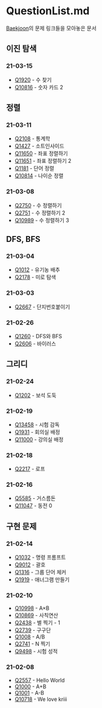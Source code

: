 # QuestionList.md

[Baekjoon](https://www.acmicpc.net/)의 문제 링크들을 모아놓은 문서

## 이진 탐색

### 21-03-15

* [Q1920](https://www.acmicpc.net/problem/1920) - 수 찾기
* [Q10816](https://www.acmicpc.net/problem/10816) - 숫자 카드 2

## 정렬

### 21-03-11

* [Q2108](https://www.acmicpc.net/problem/2108) - 통계학
* [Q1427](https://www.acmicpc.net/problem/1427) - 소트인사이드
* [Q11650](https://www.acmicpc.net/problem/11650) - 좌표 정렬하기
* [Q11651](https://www.acmicpc.net/problem/11651) - 좌표 정렬하기 2
* [Q1181](https://www.acmicpc.net/problem/1181) - 단어 정렬
* [Q10814](https://www.acmicpc.net/problem/10814) - 나이순 정렬

### 21-03-08

* [Q2750](https://www.acmicpc.net/problem/2750) - 수 정렬하기
* [Q2751](https://www.acmicpc.net/problem/2751) - 수 정렬하기 2
* [Q10989](https://www.acmicpc.net/problem/10989) - 수 정렬하기 3

## DFS, BFS

### 21-03-04

* [Q1012](https://www.acmicpc.net/problem/1012) - 유기농 배추
* [Q2178](https://www.acmicpc.net/problem/2178) - 미로 탐색

### 21-03-03

* [Q2667](https://www.acmicpc.net/problem/2667) - 단지번호붙이기

### 21-02-26

* [Q1260](https://www.acmicpc.net/problem/1260) - DFS와 BFS
* [Q2606](https://www.acmicpc.net/problem/2606) - 바이러스

## 그리디

### 21-02-24

* [Q1202](https://www.acmicpc.net/problem/1202) - 보석 도둑

### 21-02-19

* [Q13458](https://www.acmicpc.net/problem/13458) - 시험 감독
* [Q1931](https://www.acmicpc.net/problem/1931) - 회의실 배정
* [Q11000](https://www.acmicpc.net/problem/11000) - 강의실 배정

### 21-02-18

* [Q2217](https://www.acmicpc.net/problem/2217) - 로프

### 21-02-16

* [Q5585](https://www.acmicpc.net/problem/5585) - 거스름돈
* [Q11047](https://www.acmicpc.net/problem/11047) - 동전 0

## 구현 문제

### 21-02-14

* [Q1032](https://www.acmicpc.net/problem/1032) - 명령 프롬프트
* [Q9012](https://www.acmicpc.net/problem/9012) - 괄호
* [Q1316](https://www.acmicpc.net/problem/1316) - 그룹 단어 체커
* [Q1919](https://www.acmicpc.net/problem/1919) - 애너그램 만들기

### 21-02-10

* [Q10998](https://www.acmicpc.net/problem/10998) - A×B
* [Q10869](https://www.acmicpc.net/problem/10869) - 사칙연산
* [Q2438](https://www.acmicpc.net/problem/2438) - 별 찍기 - 1
* [Q2739](https://www.acmicpc.net/problem/2739) - 구구단
* [Q1008](https://www.acmicpc.net/problem/1008) - A/B
* [Q2741](https://www.acmicpc.net/problem/2741) - N 찍기
* [Q9498](https://www.acmicpc.net/problem/9498) - 시험 성적

### 21-02-08

* [Q2557](https://www.acmicpc.net/problem/2557) - Hello World
* [Q1000](https://www.acmicpc.net/problem/1000) - A+B
* [Q1001](https://www.acmicpc.net/problem/1001) - A-B
* [Q10718](https://www.acmicpc.net/problem/10718) - We love kriii

